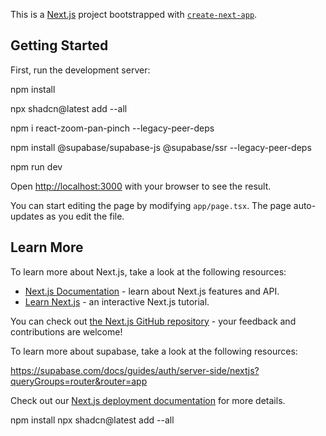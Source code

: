 This is a [Next.js](https://nextjs.org) project bootstrapped with [`create-next-app`](https://nextjs.org/docs/app/api-reference/cli/create-next-app).

## Getting Started

First, run the development server:

npm install

npx shadcn@latest add --all

npm i react-zoom-pan-pinch --legacy-peer-deps

npm install @supabase/supabase-js @supabase/ssr --legacy-peer-deps

npm run dev


Open [http://localhost:3000](http://localhost:3000) with your browser to see the result.

You can start editing the page by modifying `app/page.tsx`. The page auto-updates as you edit the file.


## Learn More

To learn more about Next.js, take a look at the following resources:

- [Next.js Documentation](https://nextjs.org/docs) - learn about Next.js features and API.
- [Learn Next.js](https://nextjs.org/learn) - an interactive Next.js tutorial.

You can check out [the Next.js GitHub repository](https://github.com/vercel/next.js) - your feedback and contributions are welcome!

To learn more about supabase, take a look at the following resources:

https://supabase.com/docs/guides/auth/server-side/nextjs?queryGroups=router&router=app





Check out our [Next.js deployment documentation](https://nextjs.org/docs/app/building-your-application/deploying) for more details.



npm install
npx shadcn@latest add --all
